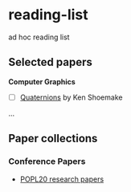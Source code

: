 # reading-list
ad hoc reading list

## Selected papers

**Computer Graphics**

* [ ] [Quaternions](http://www.cs.ucr.edu/~vbz/resources/quatut.pdf) by Ken Shoemake

...

## Paper collections

### Conference Papers

*  [POPL20 research papers](https://popl20.sigplan.org/track/POPL-2020-Research-Papers#event-overview)
